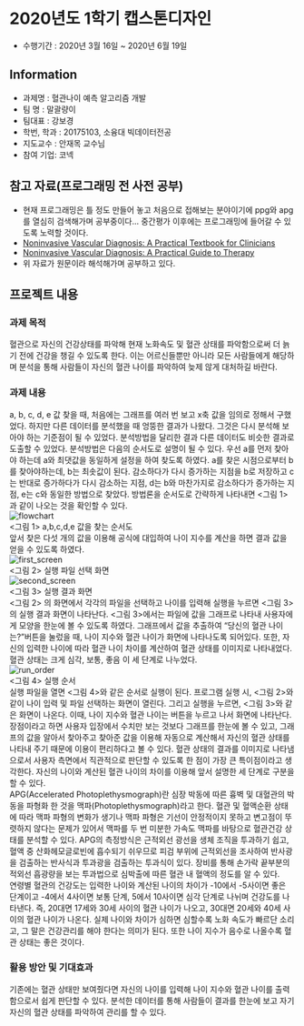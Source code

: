 # 2020년도 1학기 캡스톤디자인
-  수행기간 : 2020년 3월 16일 ~ 2020년 6월 19일
## Information 
- 과제명 : 혈관나이 예측 알고리즘 개발
- 팀 명 : 말괄량이
- 팀대표 : 강보경
- 학번, 학과 : 20175103, 소융대 빅데이터전공
- 지도교수 : 안재목 교수님
- 참여 기업: 코넥

## 참고 자료(프로그래밍 전 사전 공부)
- 현재 프로그래밍은 틀 정도 만들어 놓고 처음으로 접해보는 분야이기에 ppg와 apg를 열심히 검색해가며 공부중이다... 중간평가 이후에는 프로그래밍에 들어갈 수 있도록 노력할 것이다.
- [Noninvasive Vascular Diagnosis: A Practical Textbook for Clinicians](https://books.google.co.kr/books?id=4EQ4DwAAQBAJ&pg=PA530&lpg=PA530&dq=ppg+apg+abcde&source=bl&ots=A8oLh_ljNe&sig=ACfU3U2N47kNhI3Powog5uH94d8EtVEqQg&hl=ko&sa=X&ved=2ahUKEwjTza3X34vpAhVQG6YKHb2aDYcQ6AEwC3oECAoQAQ#v=onepage&q=ppg%20apg%20abcde&f=false)
- [Noninvasive Vascular Diagnosis: A Practical Guide to Therapy
](https://books.google.co.kr/books?id=idHprbBeQngC&pg=PA468&lpg=PA468&dq=ppg+apg+abcde&source=bl&ots=ABH7Izo7G5&sig=ACfU3U2YoLQxfFQ7THfNbsTwfr57RryClQ&hl=ko&sa=X&ved=2ahUKEwjTza3X34vpAhVQG6YKHb2aDYcQ6AEwD3oECAgQAQ#v=onepage&q=ppg%20apg%20abcde&f=false)
- 위 자료가 원문이라 해석해가며 공부하고 있다.
## 프로젝트 내용
### 과제 목적
혈관으로 자신의 건강상태를 파악해 현재 노화속도 및 혈관 상태를 파악함으로써 더 늙기 전에 건강을 챙길 수 있도록 한다. 이는 어르신들뿐만 아니라 모든 사람들에게 해당하며 분석을 통해 사람들이 자신의 혈관 나이를 파악하여 늦제 않게 대처하길 바란다.
### 과제 내용
a, b, c, d, e 값 찾을 때, 처음에는 그래프를 여러 번 보고 x축 값을 임의로 정해서 구했었다. 하지만 다른 데이터를 분석했을 때 엉뚱한 결과가 나왔다. 그것은 다시 분석해 보아야 하는 기준점이 될 수 있었다. 분석방법을 달리한 결과 다른 데이터도 비슷한 결과로 도출할 수 있었다. 분석방법은 다음의 순서도로 설명이 될 수 있다. 우선 a를 먼저 찾아야 하는데 a와 최댓값을 동일하게 설정을 하여 찾도록 하였다. a를 찾은 시점으로부터 b를 찾아야하는데, b는 최솟값이 된다. 감소하다가 다시 증가하는 지점을 b로 저장하고 c는 반대로 증가하다가 다시 감소하는 지점, d는 b와 마찬가지로 감소하다가 증가하는 지점, e는 c와 동일한 방법으로 찾았다. 방법론을 순서도로 간략하게 나타내면 <그림 1> 과 같이 나오는 것을 확인할 수 있다.  
![flowchart](https://user-images.githubusercontent.com/44868847/84569344-b7f78700-adc0-11ea-927c-98a74bb17ea5.png)  
<그림 1> a,b,c,d,e 값을 찾는 순서도  
 앞서 찾은 다섯 개의 값을 이용해 공식에 대입하여 나이 지수를 계산을 하면 결과 값을 얻을 수 있도록 하였다.  
![first_screen](https://user-images.githubusercontent.com/44868847/84569383-086ee480-adc1-11ea-842f-d659bcf65e26.png)  
<그림 2> 실행 파일 선택 화면  
![second_screen](https://user-images.githubusercontent.com/44868847/84569400-2e948480-adc1-11ea-955b-8803d07e0c84.png)  
<그림 3> 실행 결과 화면  
  <그림 2> 의 화면에서 각각의 파일을 선택하고 나이를 입력해 실행을 누르면 <그림 3>의 실행 결과 화면이 나타난다. <그림 3>에서는 파일에 값을 그래프로 나타내 사용자에게 모양을 한눈에 볼  수 있도록 하였다. 그래프에서 값을 추출하여 “당신의 혈관 나이는?”버튼을 눌렀을 때, 나이 지수와 혈관 나이가 화면에 나타나도록 되어있다. 또한, 자신의 입력한 나이에 따라 혈관 나이 차이를 계산하여 혈관 상태를 이미지로 나타내었다. 혈관 상태는 크게 심각, 보통, 좋음 이 세 단계로 나누었다.  
![run_order](https://user-images.githubusercontent.com/44868847/84569409-4f5cda00-adc1-11ea-8341-6fd8fe908eff.png)  
<그림 4> 실행 순서  
실행 파일을 열면 <그림 4>와 같은 순서로 실행이 된다. 프로그램 실행 시, <그림 2>와 같이 나이 입력 및 파일 선택하는 화면이 열린다. 그리고 실행을 누르면, <그림 3>와 같은 화면이 나온다. 이때, 나이 지수와 혈관 나이는 버튼을 누르고 나서 화면에 나타난다. 
 장점이라고 하면 사용자 입장에서 수치만 보는 것보다 그래프를 한눈에 볼 수 있고, 그래프의 값을 알아서 찾아주고 찾아준 값을 이용해 자동으로 계산해서 자신의 혈관 상태를 나타내 주기 때문에 이용이 편리하다고 볼 수 있다. 혈관 상태의 결과를 이미지로 나타냄으로서 사용자 측면에서 직관적으로 판단할 수 있도록 한 점이 가장 큰 특이점이라고 생각한다. 자신의 나이와 계산된 혈관 나이의 차이를 이용해 앞서 설명한 세 단계로 구분을 할 수 있다.  
 APG(Accelerated Photoplethysmograph)란 심장 박동에 따른 흉벽 및 대혈관의 박동을 파형화 한 것을 맥파(Photoplethysmograph)라고 한다. 혈관 및 혈액순환 상태에 따라 맥파 파형의 변화가 생기나 맥파 파형은 기선이 안정적이지 못하고 변고점이 뚜렷하지 않다는 문제가 있어서 맥파를 두 번 미분한 가속도 맥파를 바탕으로 혈관건강 상태를 분석할 수 있다. APG의 측정방식은 근적외선 광선을 생체 조직을 투과하기 쉽고, 혈액 중 산화헤모글로빈에 흡수되기 쉬우므로 피검 부위에 근적외선을 조사하여 반사광을 검출하는 반사식과 투과광을 검출하는 투과식이 있다. 장비를 통해 손가락 끝부분의 적외선 흡광량을 보는 투과법으로 심박출에 따른 혈관 내 혈액의 정도를 알 수 있다.  
 연령별 혈관의 건강도는 입력한 나이와 계산된 나이의 차이가 -10에서 -5사이면 좋은 단계이고 -4에서 4사이면 보통 단계, 5에서 10사이면 심각 단계로 나뉘며 건강도를 나타낸다. 즉, 20대면 17세와 30세 사이의 혈관 나이가 나오고, 30대면 20세와 40세 사이의 혈관 나이가 나온다. 실제 나이와 차이가 심하면 심할수록 노화 속도가 빠르단 소리고, 그 말은 건강관리를 해야 한다는 의미가 된다. 또한 나이 지수가 음수로 나올수록 혈관 상태는 좋은 것이다. 
### 활용 방안 및 기대효과
 기존에는 혈관 상태만 보여줬다면 자신의 나이를 입력해 나이 지수와 혈관 나이를 출력함으로서 쉽게 판단할 수 있다. 분석한 데이터를 통해 사람들이 결과를 한눈에 보고 자기 자신의 혈관 상태를 파악하여 관리를 할 수 있다.  
